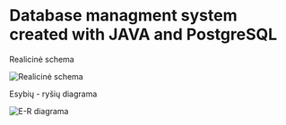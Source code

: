 # Database managment system created with JAVA and PostgreSQL

Realicinė schema

![Realicinė schema](https://raw.githubusercontent.com/IgnasJ/Database-managment-system-JAVA-PostgreSQL/master/realicine.png?raw=true "Realicinė schema")

Esybių - ryšių diagrama

![E-R diagrama](https://raw.githubusercontent.com/IgnasJ/Database-managment-system-JAVA-PostgreSQL/master/Esybi%C5%B3%20-%20Ry%C5%A1i%C5%B3%20%28ER%29%20diagrama.png?raw=true "E-R diagrama")

